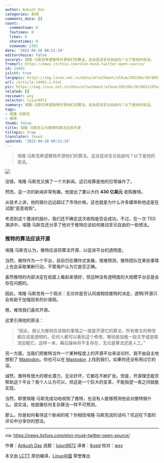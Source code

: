 ```yaml
---
author: Ankush Das
categories: 新闻
comments_data: []
count:
  commentnum: 0
  favtimes: 0
  likes: 0
  sharetimes: 0
  viewnum: 2391
date: '2022-04-20 08:51:19'
editorchoice: false
excerpt: 埃隆·马斯克希望推特开源他们的算法。这会促进言论自由吗？以下是他的说法。
fromurl: https://news.itsfoss.com/elon-musk-twitter-open-source/
id: 14491
islctt: true
largepic: https://img.linux.net.cn/data/attachment/album/202204/20/085119fwxf2265pcpcy872.jpg
url: /article-14491-1.html
pic: https://img.linux.net.cn/data/attachment/album/202204/20/085119fwxf2265pcpcy872.jpg.thumb.jpg
related: []
reviewer: wxy
selector: lujun9972
summary: 埃隆·马斯克希望推特开源他们的算法。这会促进言论自由吗？以下是他的说法。
tags:
- 埃隆·马斯克
- 推特
thumb: false
title: 埃隆·马斯克认为推特的算法应该开源
titlepic: true
translator: lkxed
updated: '2022-04-20 08:51:19'
---
```



> 
> 埃隆·马斯克希望推特开源他们的算法。这会促进言论自由吗？以下是他的说法。
> 
> 
> 


![](/data/attachment/album/202204/20/085119fwxf2265pcpcy872.jpg)


没错，埃隆·马斯克又搞了一个大新闻，这已经算是他的日常操作了。


然而，这一次的新闻非常有趣。他提出了要以大约 **430 亿美元** 收购推特。


从技术上讲，他的报价远远超过了市场价格，这也就是为什么许多媒体称他这是在试图“恶意收购”。


考虑到这个激进的报价，我们还不确定这次收购是否会成功。不过，在一次 TED 演讲中，埃隆·马斯克还分享了他对于推特应该如何推动言论自由的一些想法。


### 推特的算法应该开源


埃隆·马斯克认为，推特应该将算法开源，以促进平台的透明度。


当然，推特作为一个平台，目前仍在爆炸式发展，很难预测。推特团队在某些事情上也会采取果断行动，不管用户认为它是否正确。


虽然推特的内部决定在纸面上看起来很好，但这种没有透明度的大规模平台总是会存在问题的。


因此，埃隆·马斯克有一个观点：无论你是否认同或相信推特的决定，透明/开源只会有助于加强现有的价值观。


嗯，难怪我们喜欢开源。


这里引用他的原话：



> 
> “因此，我认为推特应该做的事情之一就是开源它的算法，所有推文的修改都应该是透明的，任何人都可以看到这个修改，哪怕是加粗一段文字或是取消加粗它。这样一来，幕后操纵将不复存在，无论是算法还是人工。”
> 
> 
> 


另一方面，当我们把推特当作一个某种程度上的开源平台来谈论时，我不由自主地想到了 [Mastodon](https://joinmastodon.org/)。你也可以在 [Mastodon](https://mastodon.social/@itsfoss) 上找到我们，如果你还没有用过它的话。


诚然，推特有很大的增长潜力，无论好坏，它都在不断扩张。但是，开源理念能否帮助这个平台？我个人认为可以，但这是一个巨大的变革，不能指望一夜之间就能实现。


当然，即使埃隆·马斯克成功地收购了推特，也没有人能够预测他会对推特做什么。说实话，他就像任何复杂算法一样不可预测。


那么，你是如何看待这个新闻的呢？你相信埃隆·马斯克说的话吗？欢迎在下面的评论中分享你的想法。




---


via: <https://news.itsfoss.com/elon-musk-twitter-open-source/>


作者：[Ankush Das](https://news.itsfoss.com/author/ankush/) 选题：[lujun9972](https://github.com/lujun9972) 译者：[lkxed](https://github.com/lkxed) 校对：[wxy](https://github.com/wxy)


本文由 [LCTT](https://github.com/LCTT/TranslateProject) 原创编译，[Linux中国](https://linux.cn/) 荣誉推出